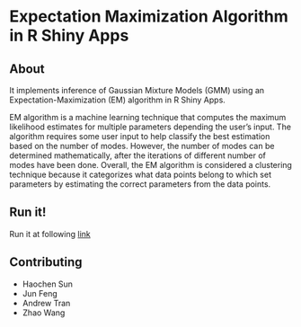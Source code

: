 # Expectation Maximization Algorithm in R Shiny Apps

## About
It implements inference of Gaussian Mixture Models (GMM) using an Expectation-Maximization (EM) algorithm in R Shiny Apps.

EM algorithm is a machine learning technique that computes the maximum likelihood estimates for multiple parameters depending the user’s input. The algorithm requires some user input to help classify the best estimation based on the number of modes. 
However, the number of modes can be determined mathematically, after the iterations of different number of modes have been done. Overall, the EM algorithm is considered a clustering technique because it categorizes what data points belong to which set parameters by estimating the correct parameters from the data points. 




## Run it!
Run it at following [link](https://gn8bamboo.shinyapps.io/Project/)

## Contributing
- Haochen Sun
- Jun Feng
- Andrew Tran 
- Zhao Wang
